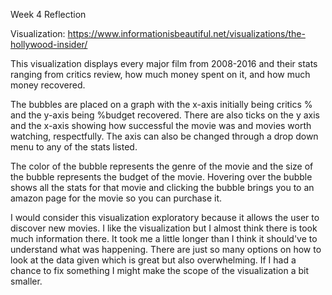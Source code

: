 Week 4 Reflection


Visualization: https://www.informationisbeautiful.net/visualizations/the-hollywood-insider/

This visualization displays every major film from 2008-2016 and their stats ranging from critics review, how much money spent on it, and how much money recovered. 

The bubbles are placed on a graph with the x-axis initially being critics % and the y-axis being %budget recovered. There are also ticks on the y axis and the x-axis showing how successful the movie was and movies worth watching, respectfully. The axis can also be changed through a drop down menu to any of the stats listed. 

The color of the bubble represents the genre of the movie and the size of the bubble represents the budget of the movie. Hovering over the bubble shows all the stats for that movie and clicking the bubble brings you to an amazon page for the movie so you can purchase it. 

I would consider this visualization exploratory because it allows the user to discover new movies. I like the visualization but I almost think there is took much information there. It took me a little longer than I think it should've to understand what was happening. There are just so many options on how to look at the data given which is great but also overwhelming. If I had a chance to fix something I might make the scope of the visualization a bit smaller. 
